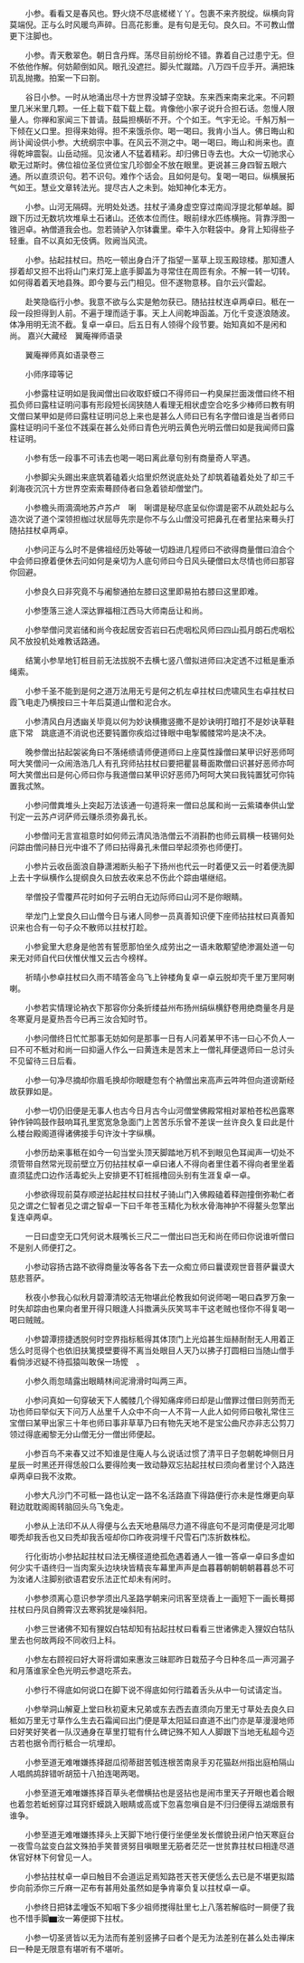 <!-- { "loadSidebar": true } -->
　　小参。看看又是春风也。野火烧不尽底槎槎丫丫。包裹不来齐脱绽。纵横向背莫端倪。正与么时风暖鸟声碎。日高花影重。是有句是无句。良久曰。不可教山僧更下注脚也。

　　小参。青天敷翠色。朝日含丹辉。荡尽目前纷纶不错。靠着自己过患宁无。但不依他作解。何妨颠倒如风。眼孔没遮拦。脚头忙蹴踏。八万四千应手开。满把珠玑乱抛撒。拍案一下曰劄。

　　谷日小参。一时从地涌出尽十方世界没罅子空缺。东来西来南来北来。不问颗里几米米里几颗。一任上载下载下载上载。肯像他小家子说升合担石话。忽慢人限量人。你禅和家闻三下普请。鼓扁担横斫不开。个个如王。气宇无论。千斛万斛一下倾在乂口里。担得来始得。担不来饿杀你。喝一喝曰。我肯小当人。佛日晦山和尚讣闻设供小参。大统纲宗中事。在风云不测之中。喝一喝曰。晦山和尚来也。直得乾坤震裂。山岳动摇。见汝诸人不猛着精彩。却归佛日寺去也。大众一切驰求心歇无过斯时。佛位祖位圣位贤位宝几珍御全不放在眼里。更说甚三身四智五眼六通。所以直须识句。若不识句。难作个话会。且如何是句。复喝一喝曰。纵横展拓气如王。慧业文章转法光。提尽古人之未到。始知神化本无方。

　　小参。山河无隔碍。光明处处透。拄杖子涌身虚空穿过南阎浮提北郁单越。脚跟下历过无数坑坎堆阜土石诸山。还依本位而住。眼前绿水匹练横拖。背靠浮图一锥迥卓。衲僧道我会也。忽若骑驴入尔钵囊里。牵牛入尔鞋袋中。身背上知得些子轻重。自不以真如无伎俩。败阙当风流。

　　小参。拈起拄杖曰。热吃一顿出身白汗了指望一茎草上现玉殿琼楼。那知遭人拶着却又担不出将山门来灯笼上底手脚盖为寻常住在周匝有余。不解一转一切转。如何得着着天地县殊。即今要与云门相见。但不遂物意移。自尔云兴雷起。

　　赴笑隐临行小参。我意不欲与么实是勉勿获已。随拈拄杖连卓两卓曰。秪在一段一段担得到人前。不遍于理而适于事。天上人间乾坤函盖。万化千变逐浪随波。体净用明无流不截。复卓一卓曰。后五日有人领得个段节要。始知真如不是闲和尚。
嘉兴大藏经　翼庵禅师语录


　　翼庵禅师真如语录卷三

　　小师序璋等记

　　小参露柱证明如是我闻僧出曰收取虾蟆口不得师曰一杓臭屎拦面泼僧曰终不相孤负师曰露柱证明问事有形段短长阔狭随人看理无相状虚空合吃多少棒师曰教有明文僧曰某甲如是师曰露柱证明问总上来也是甚么人师曰已有名字僧曰谁是当者师曰露柱证明问千圣位不践渠在甚么处师曰青色光明云黄色光明云僧曰如是我闻师曰露柱证明。

　　小参有恁一段事不可讳去也喝一喝曰离此章句别有商量奇人罕遇。

　　小参脚尖头踢出来底筑着磕着火焰里炽然说底处处了却筑着磕着处处了却三千刹海夜沉沉十方世界空索索蓦顾侍者曰急着锁却僧堂门。

　　小参檐头雨滴滴地苏卢苏卢　唎　唎谓是秘尽底呈似你谓是密不从疏处起与么造次说了道个深领担枷过状屈辱先宗是你不与么山僧没可把鼻孔在者里拈来蓦头打随拈拄杖卓两卓。

　　小参问正与么时不是佛祖经历处等破一切趋进几程师曰不欲得商量僧曰洎合个中会师曰撩着便休去问如何是亲切为人底句师曰今日风头硬僧曰太尽情也师曰那容你回避。

　　小参良久曰非究竟不与阇黎通拍左膝曰这里即易拍右膝曰这里即难。

　　小参堕落三途人深达罪福相江西马大师南岳让和尚。

　　小参举僧问灵岩储和尚今夜起居安否岩曰石虎咽松风师曰四山孤月朗石虎咽松风不放投机处难教话路通。

　　结篱小参旱地钉桩目前无法拔脱不去横七竖八僧拟进师曰决定透不过秪是重添绳索。

　　小参千圣不能到是何之道万法用无亏是何之机左卓拄杖曰虎啸风生右卓拄杖曰霞飞电走乃横按曰三十年后莫道山僧和泥合水。

　　小参清风白月透幽关毕竟以何为妙诀横撒竖撒不是妙诀明打暗打不是妙诀草鞋底下常　跳底道不消说也还要钝置你疾焰过锋眼中电掣髑髅常吟是决不决。

　　晚参僧出拈起袈裟角曰不落绻缋请师便道师曰上座莫性躁僧曰某甲识好恶师呵呵大笑僧问一众闹浩浩几人有孔窍师拈拄杖曰要把瞿昙蓦面欺僧曰识甚好恶师亦呵呵大笑僧出曰是何心师曰你与我道僧曰某甲识好恶师乃呵呵大笑曰我钝置犹可你钝置我忒煞。

　　小参问僧粪堆头上突起万法该通一句道将来一僧曰总属和尚一云紫璘奉供山堂刊定一云苏卢诃萨师云赚杀须弥鼻孔长。

　　小参僧问无言宣祖意时如何师云清风浩浩僧云不消斟酌也师云肩横一枝锡何处问踪由僧问赫日光中谁不了师曰拈得鼻孔未僧曰举起须弥也师便打。

　　小参片云收岳面浪自静潇湘断头船子下扬州也代云一时着便又云一时着便洗脚上去十字纵横作么提纲良久曰放去收来总不伤此个踪由堪继绍。

　　举僧投子雪覆芦花时如何子云明白无边际师曰山河不是你眼睛。

　　举龙门上堂良久曰山僧今日与诸人同参一员真善知识便下座师拈拄杖曰真善知识来也合有一句子众不散师以拄杖打趁。

　　小参瓮里大悲身是他苦有誓愿那怕坐久成劳出之一语未敢颙望绝渗漏处道一句来无对师自代曰伏惟伏惟又云古今榜样。

　　祈晴小参卓拄杖曰久雨不晴答金乌飞上钟楼角复卓一卓云脱却壳千里万里阿喇喇。

　　小参若实情理论衲衣下那容你分条折缕益州布扬州绢纵横舒卷用绝商量冬月是冬寒夏月是夏热吾今已再三汝合知时节。

　　小参问僧终日忙忙那事无妨如何是那事一日有人问着某甲不讳一曰心不负人一曰不可不秪对和尚一曰抑逼人作么一曰黄连未是苦末上一僧礼拜便退师曰一总讨头不见留待三日后看。

　　小参一句净尽摘却你眉毛换却你眼睫忽有个衲僧出来高声云吽吽但向道谤斯经故获罪如是。

　　小参一切仍旧便是无事人也古今日月古今山河僧堂佛殿常相对翠柏苍松邑露寒钟作钟鸣鼓作鼓响耳孔里宽宽急急面门上苦苦乐乐曾不差误一丝许良久复曰此是什么楼台殿阁道得诸佛接手句许汝十字纵横。

　　小参历劫来事秪在如今一句当堂头顶天脚踏地万机不到眼见色耳闻声一切处不须管带自然常光现前壁立万仞拈拄杖卓一卓曰诸人不得向者里住着不得向者里坐着直须猛虎口边作活毒蛇头上安排更不钉桩摇橹回头别有生涯复卓一卓。

　　小参欲得现前莫存顺逆拈起拄杖曰拄杖子骑山门入佛殿磕着释迦撞倒弥勒仁者见之谓之仁智者见之谓之智卓一下曰千年苍玉精化为秋水骨海神护不得鳌头忽擎出复连卓两卓。

　　一日曰虚空无口凭何说木屐嘴长三尺二一僧出曰岂无和尚在师曰你说谁听僧曰不是别人师便打之。

　　小参动容扬古路不欲得商量汝等各各下去一众痴立师曰曩谟观世音菩萨曩谟大慈悲菩萨。

　　秋夜小参我心似秋月碧潭清皎洁无物堪此伦教我如何说师喝一喝曰森罗万象一时失却踪由也果向者里开得只眼逢人抖擞满头灰笑骂丰干这老贼也怪你不得复喝一喝曰贼贼。

　　小参碧潭捞捷透脱何时空界指标秪得其体顶门上光焰甚生烜赫耐耐无人用着正恁么时觅得个也依旧扶篱摸壁要得不离当处眼目人天乃以拂子打圆相曰当随山僧手看倘涉迟疑不待孤猿叫敢保一场懡　。

　　小参久雨忽晴露出眼睛林间泥滑滑时叫两三声。

　　小参问真如一句穿破天下人髑髅几个得知痛痒师曰却是山僧罪过僧曰则劳而无功也师曰举似天下问万人丛里千人众中不向一人不背一人此人如何师曰敬礼常住三宝僧曰某甲出家三十年也师曰事非草草乃曰有物先天地不是宝公曲尺亦非志公剪刀领过得底阇黎无分山僧无分一僧出师便起。

　　小参百鸟不来春又过不知谁是住庵人与么说话过惯了清平日子忽朝乾坤侧日月星辰一时黑还开得恁般口么要得险夷一致动静双忘拈起拄杖曰须向者里讨个入路连卓两卓曰我不汝欺。

　　小参大凡沙门不可秪一路也认定一路不名活路直下得路便行亦未是性爆更向草鞋边耽耽阁阁转脑回头乌飞兔走。

　　小参从上法印不从人得便与么去天地悬隔尽力道不得底句不是河南便是河北唧唧秃却我舌也又曰秃却我舌哑却你口昨夜洞埋千尺雪石门冻折数株松。

　　行化街坊小参拈起拄杖曰法无横径道绝孤危遇着通人一锥一答卓一卓曰多虚如何少实千语终归一当肉案头边块块皆精丧车幕里声声是血暮暮朝朝朝朝暮暮总不可为汝诸人注脚别欲语君安乐法正忙却未有闲时。

　　小参参须离心意识参学须出凡圣路学朝来问讯客至烧香上一画短下一画长蓦掷拄杖曰丹凤自腾霄汉去寒鸦犹是噪斜阳。

　　小参三世诸佛不知有狸奴白牯却知有拈起拄杖曰看看三世诸佛走入狸奴白牯队里去也何故两段不同收归上科。

　　小参左右顾视曰好大哥将谓如来惠汝三昧耶昨日栽茄子今日种冬瓜一声河漏子和月落谁家全色光明云参退吃茶去。

　　小参行不得底如何说口在脚下说不得底如何行踏着舌头从中一句试请定当。

　　小参举洞山解夏上堂曰秋初夏末兄弟或东去西去直须向万里无寸草处去良久曰秪如万里无寸草作么生去石霜闻曰出门便是草太阳延曰直道不出门亦是草漫漫地师曰好笑好笑者一队汉通身在草里打辊有什么碑记殊不知人人脚跟下当地无私超今迈古若也据令而行秪合一坑埋却。

　　小参至道无难唯嫌拣择甜瓜彻蒂甜苦瓠连根苦南泉手刃花猫赵州指出庭柏隔山人唱鹧鸪辞错听胡笳十八拍连喝两喝。

　　小参至道无难唯嫌拣择百草头老僧横拈也是竖拈也是闹市里天子开眼也着合眼也着忽若蚯蚓穿过耳窍虾蟆跳入眼睛或高或下忽喜忽嗔自是不归归便得五湖烟景有谁争。

　　小参至道无难唯嫌拣择头上天脚下地行便行坐便坐发长僧貌丑闭户怕天寒庭台一夜雪乌盆变白盆文殊拍手笑普贤努目嗔眼里无筋者茫茫一世贫靠拄杖曰相逢尽道休官好林下何曾见一人。

　　小参拈拄杖卓一卓曰触目不会道运足焉知路苍天苍天便恁么去已是不堪更拟踏步向前添你三斤麻一疋布有甚用处虽然如是争肯辜负复以拄杖卓一卓。

　　小参终日把钵盂噇饭不知咽下多少祖师搅得肚里七上八落若解临时一屙便了我也不惜手脚▆汝一筹便掷下拄杖。

　　小参一切圣贤皆以无为法而有差别竖拂子曰者个是无为法差别在甚么处击禅床曰一种是无限意有堪听有不堪听。

